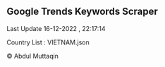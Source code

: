 

## Google Trends Keywords Scraper 
 
Last Update 16-12-2022 , 22:17:14

Country List :
VIETNAM.json



© Abdul Muttaqin 
